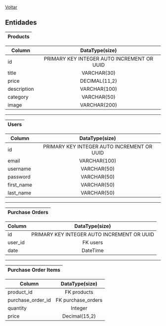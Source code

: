 [Voltar](./README.md)

## Entidades

| Products |
|---|

| Column | DataType(size) |
|---|:---:|
|id|PRIMARY KEY INTEGER AUTO INCREMENT OR UUID|
|title|VARCHAR(30)|
|price|DECIMAL(11,2)|
|description|VARCHAR(100)|
|category|VARCHAR(50)|
|image|VARCHAR(200)|
---
| Users |
|---|

| Column | DataType(size) |
|---|:---:|
|id|PRIMARY KEY INTEGER AUTO INCREMENT OR UUID|
|email|VARCHAR(100)|
|username|VARCHAR(50)|
|password|VARCHAR(50)|
|first_name|VARCHAR(50)|
|last_name|VARCHAR(50)|
---
| Purchase Orders |
|---|

| Column | DataType(size) |
|---|:---:|
|id|PRIMARY KEY INTEGER AUTO INCREMENT OR UUID|
|user_id|FK users|
|date|DateTime|
---
| Purchase Order Items |
|---|

| Column | DataType(size) |
|---|:---:|
|product_id|FK products|
|purchase_order_id|FK purchase_orders|
|quantity|Integer|
|price|Decimal(15,2)|
